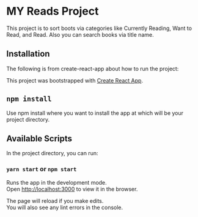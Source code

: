 # MY Reads Project

This project is to sort boots via categories like Currently Reading, Want to Read, and Read.  Also you can search books via
title name.

## Installation

The following is from create-react-app about how to run the project:

This project was bootstrapped with [Create React App](https://github.com/facebook/create-react-app).

## `npm install`

Use npm install where you want to install the app at which will be your project directory.

## Available Scripts

In the project directory, you can run:

### `yarn start` or `npm start`

Runs the app in the development mode.<br />
Open [http://localhost:3000](http://localhost:3000) to view it in the browser.

The page will reload if you make edits.<br />
You will also see any lint errors in the console.


